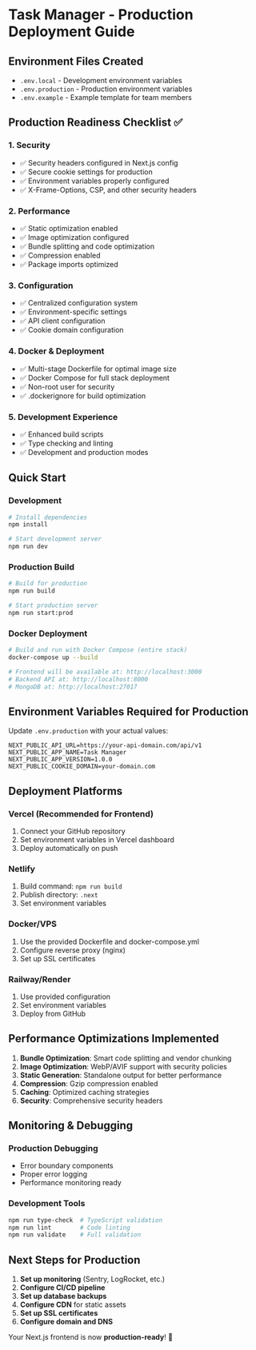 # Task Manager - Production Deployment Guide

## Environment Files Created

- `.env.local` - Development environment variables
- `.env.production` - Production environment variables  
- `.env.example` - Example template for team members

## Production Readiness Checklist ✅

### 1. Security
- ✅ Security headers configured in Next.js config
- ✅ Secure cookie settings for production
- ✅ Environment variables properly configured
- ✅ X-Frame-Options, CSP, and other security headers

### 2. Performance
- ✅ Static optimization enabled
- ✅ Image optimization configured
- ✅ Bundle splitting and code optimization
- ✅ Compression enabled
- ✅ Package imports optimized

### 3. Configuration
- ✅ Centralized configuration system
- ✅ Environment-specific settings
- ✅ API client configuration
- ✅ Cookie domain configuration

### 4. Docker & Deployment
- ✅ Multi-stage Dockerfile for optimal image size
- ✅ Docker Compose for full stack deployment
- ✅ Non-root user for security
- ✅ .dockerignore for build optimization

### 5. Development Experience
- ✅ Enhanced build scripts
- ✅ Type checking and linting
- ✅ Development and production modes

## Quick Start

### Development
```bash
# Install dependencies
npm install

# Start development server
npm run dev
```

### Production Build
```bash
# Build for production
npm run build

# Start production server
npm run start:prod
```

### Docker Deployment
```bash
# Build and run with Docker Compose (entire stack)
docker-compose up --build

# Frontend will be available at: http://localhost:3000
# Backend API at: http://localhost:8000
# MongoDB at: http://localhost:27017
```

## Environment Variables Required for Production

Update `.env.production` with your actual values:

```env
NEXT_PUBLIC_API_URL=https://your-api-domain.com/api/v1
NEXT_PUBLIC_APP_NAME=Task Manager
NEXT_PUBLIC_APP_VERSION=1.0.0
NEXT_PUBLIC_COOKIE_DOMAIN=your-domain.com
```

## Deployment Platforms

### Vercel (Recommended for Frontend)
1. Connect your GitHub repository
2. Set environment variables in Vercel dashboard
3. Deploy automatically on push

### Netlify
1. Build command: `npm run build`
2. Publish directory: `.next`
3. Set environment variables

### Docker/VPS
1. Use the provided Dockerfile and docker-compose.yml
2. Configure reverse proxy (nginx)
3. Set up SSL certificates

### Railway/Render
1. Use provided configuration
2. Set environment variables
3. Deploy from GitHub

## Performance Optimizations Implemented

1. **Bundle Optimization**: Smart code splitting and vendor chunking
2. **Image Optimization**: WebP/AVIF support with security policies
3. **Static Generation**: Standalone output for better performance
4. **Compression**: Gzip compression enabled
5. **Caching**: Optimized caching strategies
6. **Security**: Comprehensive security headers

## Monitoring & Debugging

### Production Debugging
- Error boundary components
- Proper error logging
- Performance monitoring ready

### Development Tools
```bash
npm run type-check  # TypeScript validation
npm run lint        # Code linting
npm run validate    # Full validation
```

## Next Steps for Production

1. **Set up monitoring** (Sentry, LogRocket, etc.)
2. **Configure CI/CD pipeline**
3. **Set up database backups**
4. **Configure CDN** for static assets
5. **Set up SSL certificates**
6. **Configure domain and DNS**

Your Next.js frontend is now **production-ready**! 🚀